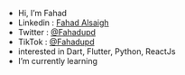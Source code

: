 -  Hi, I’m Fahad
-  Linkedin : <a href="https://www.linkedin.com/in/fahad-alsaigh-2995321b6">Fahad Alsaigh</a>
-  Twitter : <a href="https://twitter.com/fahadupd?s=21&t=xEssjpE1eGNOBVelxnnbuw">@Fahadupd</a>
-  TikTok : <a href="https://www.tiktok.com/@fahadupd?is_from_webapp=1&sender_device=pc">@Fahadupd</a>
-  interested in Dart, Flutter, Python, ReactJs
-  I’m currently learning
<!-- -  Working on two apps under construction -->
<!-- -  The first application is commercial -->
<!-- -  The second application is education -->

 <!---
- 💞️ I’m looking to collaborate on ...
- 📫 How to reach me ...
--->

<!---
Fahad-salman/Fahad-salman is a ✨ special ✨ repository because its `README.md` (this file) appears on your GitHub profile.
You can click the Preview link to take a look at your changes.
--->
